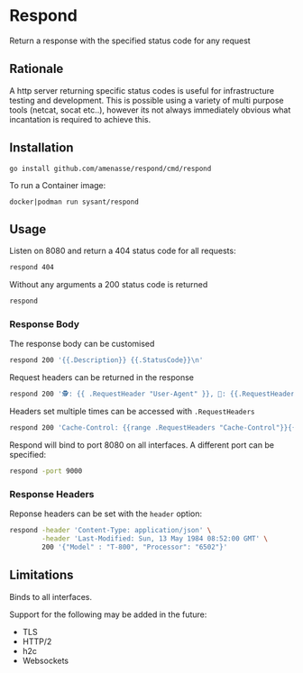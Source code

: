 # Respond

Return a response with the specified status code for any request

## Rationale

A http server returning specific status codes is useful for infrastructure testing and development. This is possible using a variety of multi purpose tools (netcat, socat etc..), however its not always immediately obvious what incantation is required to achieve this.


## Installation

    go install github.com/amenasse/respond/cmd/respond



To run a Container image:

    docker|podman run sysant/respond


## Usage

Listen on 8080 and return a 404 status code for all requests:

```bash
respond 404
```


Without any arguments a 200 status code is returned

```bash
respond
```
### Response Body

The response body can be customised

```bash
respond 200 '{{.Description}} {{.StatusCode}}\n'
```

Request headers can be returned in the response

```bash
respond 200 '🕵: {{ .RequestHeader "User-Agent" }}, 👻: {{.RequestHeader "Host"}}'
```

Headers set multiple times can be accessed with `.RequestHeaders`

```bash
respond 200 'Cache-Control: {{range .RequestHeaders "Cache-Control"}}{{.}} {{else}}not set{{end}}'
```

Respond will bind to port 8080 on all interfaces. A different port can be specified:

```bash
respond -port 9000

```

### Response Headers

Reponse headers can be set with the `header` option:


```bash
respond -header 'Content-Type: application/json' \
        -header 'Last-Modified: Sun, 13 May 1984 08:52:00 GMT' \
        200 '{"Model" : "T-800", "Processor": "6502"}'
```


## Limitations

Binds to all interfaces.

Support for the following may be added in the future:

 - TLS
 - HTTP/2
 - h2c
 - Websockets
